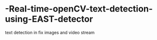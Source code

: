 # -Real-time-openCV-text-detection-using-EAST-detector
text detection in fix images and video stream
